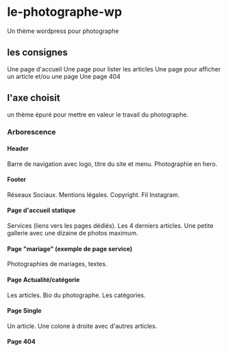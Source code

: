 # le-photographe-wp
Un thème wordpress pour photographe

## les consignes
Une page d'accueil
Une page pour lister les articles
Une page pour afficher un article et/ou une page
Une page 404

## l'axe choisit
un thème épuré pour mettre en valeur le travail du photographe.

### Arborescence
#### Header
Barre de navigation avec logo, titre du site et menu. 
Photographie en hero. 
#### Footer
Réseaux Sociaux. 
Mentions légales. 
Copyright. 
Fil Instagram. 
#### Page d'accueil statique
Services (liens vers les pages dédiés). 
Les 4 derniers articles. 
Une petite gallerie avec une dizaine de photos maximum. 
#### Page "mariage" (exemple de page service)
Photographies de mariages, textes. 
#### Page Actualité/catégorie
Les articles. 
Bio du photographe. 
Les catégories. 
#### Page Single
Un article. 
Une colone à droite avec d'autres articles. 
#### Page 404
